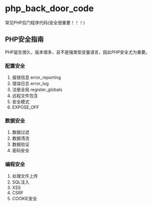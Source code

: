 # php_back_door_code
常见PHP后门程序代码(安全很重要！！！)  

## PHP安全指南 
PHP诞生很久，版本很多，且不是强类型变量语言，因此PHP安全尤为重要。

### 配置安全 
1. 报错信息 error_reporting   
2. 错误日志 error_log  
3. 注册全局 register_globals  
4. 远程文件包含  
4. 安全模式  
5. EXPOSE_OFF  

### 数据安全  
1. 数据过滤   
2. 数据清洗   
3. 数据验证   
4. 密码安全   

### 编程安全  
1. 处理文件上传   
2. SQL注入   
3. XSS  
4. CSRF 
5. COOKIE安全  